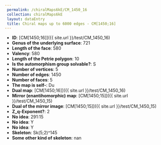 ```yaml
--- 
 permalink: /chiralMaps6kE/CM_1450_16 
 collection: chiralMaps6kE
 layout: dataEntry
 title: Chiral maps up to 6000 edges - CM[1450;16]
---
```


- **ID**: [CM[1450;16]]({{ site.url }}/test/CM_1450_16)
- **Genus of the underlying surface**: 721
- **Length of the face**: 580
- **Valency**: 580
- **Length of the Petrie polygon**: 10
- **Is the automorphism group solvable?**: S
- **Number of vertices**: 5
- **Number of edges**: 1450
- **Number of faces**: 5
- **The map is self-**: Du
- **Dual map**: [CM[1450;16]]({{ site.url }}/test/CM_1450_16)
- **Mirror (enantihomorphic) map**: [CM[1450;15]]({{ site.url }}/test/CM_1450_15)
- **Dual of the mirror image**: [CM[1450;15]]({{ site.url }}/test/CM_1450_15)
- **Z_q-Exponent?**: 2
- **No idea**:  291:15
- **No idea**: Y
- **No idea**: Y
- **Skeleton**: Sk(5;2)^145
- **Some other kind of skeleton**: nan
